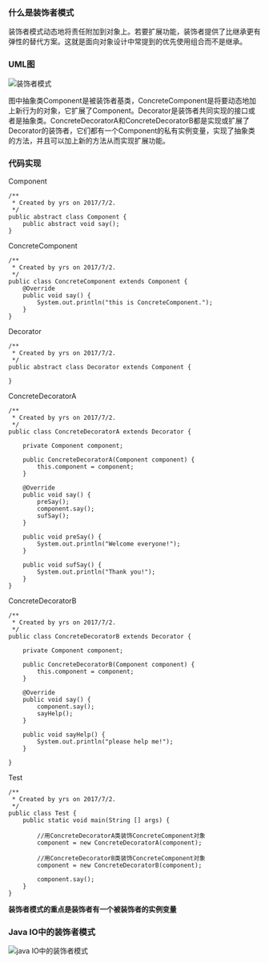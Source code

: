 ### 什么是装饰者模式
装饰者模式动态地将责任附加到对象上。若要扩展功能，装饰者提供了比继承更有弹性的替代方案。这就是面向对象设计中常提到的优先使用组合而不是继承。

### UML图
![装饰者模式](http://img.blog.csdn.net/20170702182255407?watermark/2/text/aHR0cDovL2Jsb2cuY3Nkbi5uZXQvdTAxMDY1NzA5NA==/font/5a6L5L2T/fontsize/400/fill/I0JBQkFCMA==/dissolve/70/gravity/SouthEast)

图中抽象类Component是被装饰者基类，ConcreteComponent是将要动态地加上新行为的对象，它扩展了Component。Decorator是装饰者共同实现的接口或者是抽象类。ConcreteDecoratorA和ConcreteDecoratorB都是实现或扩展了Decorator的装饰者，它们都有一个Component的私有实例变量，实现了抽象类的方法，并且可以加上新的方法从而实现扩展功能。

### 代码实现
Component
```
/**
 * Created by yrs on 2017/7/2.
 */
public abstract class Component {
    public abstract void say();
}
```

ConcreteComponent
```
/**
 * Created by yrs on 2017/7/2.
 */
public class ConcreteComponent extends Component {
    @Override
    public void say() {
        System.out.println("this is ConcreteComponent.");
    }
}
```

Decorator
```
/**
 * Created by yrs on 2017/7/2.
 */
public abstract class Decorator extends Component {

}
```

ConcreteDecoratorA
```
/**
 * Created by yrs on 2017/7/2.
 */
public class ConcreteDecoratorA extends Decorator {

    private Component component;

    public ConcreteDecoratorA(Component component) {
        this.component = component;
    }

    @Override
    public void say() {
        preSay();
        component.say();
        sufSay();
    }

    public void preSay() {
        System.out.println("Welcome everyone!");
    }

    public void sufSay() {
        System.out.println("Thank you!");
    }
}
```

ConcreteDecoratorB
```
/**
 * Created by yrs on 2017/7/2.
 */
public class ConcreteDecoratorB extends Decorator {

    private Component component;

    public ConcreteDecoratorB(Component component) {
        this.component = component;
    }

    @Override
    public void say() {
        component.say();
        sayHelp();
    }

    public void sayHelp() {
        System.out.println("please help me!");
    }

}
```

Test
```
/**
 * Created by yrs on 2017/7/2.
 */
public class Test {
    public static void main(String [] args) {

        //用ConcreteDecoratorA类装饰ConcreteComponent对象
        component = new ConcreteDecoratorA(component); 
        
        //用ConcreteDecoratorB类装饰ConcreteComponent对象
        component = new ConcreteDecoratorB(component);

        component.say();
    }
}
```

**装饰者模式的重点是装饰者有一个被装饰者的实例变量**

### Java IO中的装饰者模式
![java IO中的装饰者模式](http://img.blog.csdn.net/20170702181520061?watermark/2/text/aHR0cDovL2Jsb2cuY3Nkbi5uZXQvdTAxMDY1NzA5NA==/font/5a6L5L2T/fontsize/400/fill/I0JBQkFCMA==/dissolve/70/gravity/SouthEast)
